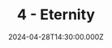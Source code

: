 ---
video:
  type: vimeo
  id: 940596354
speaker:
  permalink: bart-wilkins
  name: Bart Wilkins
title: 4 - Eternity
image: https://i.imgur.com/SEWKkTS.png
date: 2024-04-28T14:30:00.000Z
series: "life-after-life"
---